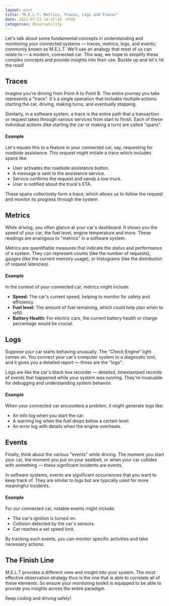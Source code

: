 ```yaml
---
layout: post
title: "M.E.L.T. Metrics, Traces, Logs and Traces"
date: 2023-07-23 14:37:19 -0700
categories: Observability
---
```


Let's talk about some fundamental concepts in understanding and monitoring your connected systems — traces, metrics, logs, and events; commonly known as M.E.L.T. We'll use an analogy that most of us can relate to — a modern, connected car. This way, we hope to simplify these complex concepts and provide insights into their use. Buckle up and let's hit the road!

## Traces

Imagine you're driving from Point A to Point B. The entire journey you take represents a "trace". It's a single operation that includes multiple actions: starting the car, driving, making turns, and eventually stopping.

Similarly, in a software system, a trace is the entire path that a transaction or request takes through various services from start to finish. Each of these individual actions (like starting the car or making a turn) are called "spans".

#### Example

Let's equate this to a feature in your connected car, say, requesting for roadside assistance. This request might initiate a trace which includes spans like:

- User activates the roadside assistance button.
- A message is sent to the assistance service.
- Service confirms the request and sends a tow truck.
- User is notified about the truck's ETA.

These spans collectively form a trace, which allows us to follow the request and monitor its progress through the system.

## Metrics

While driving, you often glance at your car's dashboard. It shows you the speed of your car, the fuel level, engine temperature and more. These readings are analogous to "metrics" in a software system.

Metrics are quantifiable measures that indicate the status and performance of a system. They can represent counts (like the number of requests), gauges (like the current memory usage), or histograms (like the distribution of request latencies).

#### Example

In the context of your connected car, metrics might include:

- **Speed:** The car's current speed, helping to monitor for safety and efficiency.
- **Fuel level:** The amount of fuel remaining, which could help plan when to refill.
- **Battery Health:** For electric cars, the current battery health or charge percentage would be crucial.

## Logs

Suppose your car starts behaving unusually. The "Check Engine" light comes on. You connect your car's computer system to a diagnostic tool, and it gives you a detailed report — those are the "logs".

Logs are like the car's black box recorder — detailed, timestamped records of events that happened while your system was running. They're invaluable for debugging and understanding system behavior.

#### Example

When your connected car encounters a problem, it might generate logs like:

- An info log when you start the car.
- A warning log when the fuel drops below a certain level.
- An error log with details when the engine overheats.

## Events

Finally, think about the various "events" while driving. The moment you start your car, the moment you put on your seatbelt, or when your car collides with something — these significant incidents are events.

In software systems, events are significant occurrences that you want to keep track of. They are similar to logs but are typically used for more meaningful incidents.

#### Example

For our connected car, notable events might include:

- The car's ignition is turned on.
- Collision detected by the car's sensors.
- Car reaches a set speed limit.

By tracking such events, you can monitor specific activities and take necessary actions.

## The Finish Line

M.E.L.T provides a different view and insight into your system. The most effective observation strategy thus is the one that is able to correlate all of these elements. So ensure your monitoring toolkit is equipped to be able to provide you insights across the entire paradigm.

Keep coding and driving safely!
